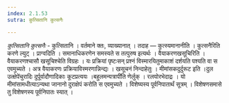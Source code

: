 ```yaml
---
index: 2.1.53
sutra: कुत्सितानि कुत्सनैः

---
```

_कुत्सितानि कुत्सनैः_ - कुत्सितानि । वर्तमाने क्तः, व्याख्यानात् । तदाह — कुत्स्यमानानीति । कुत्सनैरिति करणे ल्युट् । प्राग्वदिति । समानाधिकरणेन समस्यते स तत्पुरुष इत्यर्थः । वैयाकरणखसूचिरिति । वैयाकरणश्चासौ खसूचिश्चेति विग्रहः । यः प्रक्रियां पृष्टःसन् प्रश्नं विस्मारयितुमाकाशं दर्शयति पश्यति वा स एवमुच्यते । अत्र वैयाकरणः प्रक्रियाविस्मरणान्निन्द्यः । खसूचनं निन्दाहेतुः । मीमांसकदुर्दुरूट इति ।दुल उत्क्षेपे॑चुरादिः दुर्पूर्वादौणादिकाः कूटप्रत्ययः ।बहुलमन्यत्रापी॑ति णेर्लुक् । रलयोरभेदाद्रः । यो मीमांसामधीत्याऽन्यथा जानानो दुराक्षेपं करोति स एवमुच्यते । विशेष्यस्य पूर्वनिपातार्थं सूत्रम् । विशेषणसमासे तु विशेषणस्य पूर्वनिपातः स्यात् । 